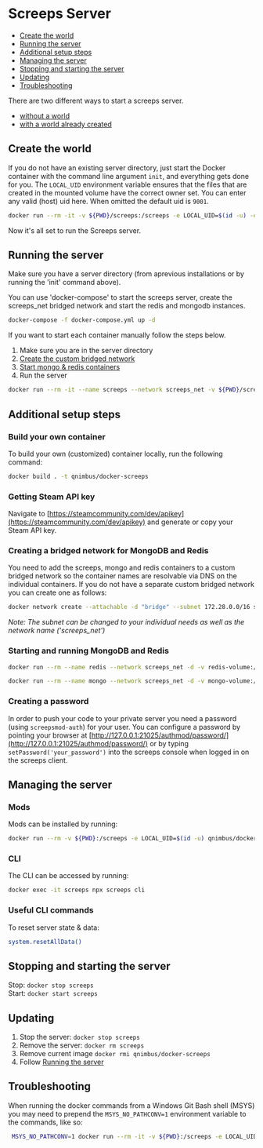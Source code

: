 # Screeps Server <!-- omit in toc -->

- [Create the world](#create-the-world)
- [Running the server](#running-the-server)
- [Additional setup steps](#additional-setup-steps)
- [Managing the server](#managing-the-server)
- [Stopping and starting the server](#stopping-and-starting-the-server)
- [Updating](#updating)
- [Troubleshooting](#troubleshooting)

There are two different ways to start a screeps server.
* [without a world](#create-the-world)
* [with a world already created](#running-the-server)

## Create the world
If you do not have an existing server directory, just start the Docker container with the command line argument `init`, and everything gets done for you. The `LOCAL_UID` environment variable ensures that the files that are created in the mounted volume have the correct owner set. You can enter any valid (host) uid here. When omitted the default uid is `9001`.

```bash
docker run --rm -it -v ${PWD}/screeps:/screeps -e LOCAL_UID=$(id -u) -e STEAM_KEY=YOUR_STEAM_KEY_HERE qnimbus/docker-screeps init
```
Now it's all set to run the Screeps server.

## Running the server
Make sure you have a server directory (from aprevious installations or by running the 'init' command above).

You can use 'docker-compose' to start the screeps server, create the screeps_net bridged network and start the redis and mongodb instances.

```bash
docker-compose -f docker-compose.yml up -d
```

If you want to start each container manually follow the steps below.

1. Make sure you are in the server directory
2. [Create the custom bridged network](#creating-network)
3. [Start mongo & redis containers](#mongo-redis)
4. Run the server
```bash
docker run --rm -it --name screeps --network screeps_net -v ${PWD}/screeps:/screeps -p 21025:21025 -p 21026:21026 -d -e LOCAL_UID=$(id -u) qnimbus/docker-screeps
```

## Additional setup steps

### Build your own container

To build your own (customized) container locally, run the following command:

```bash
docker build . -t qnimbus/docker-screeps
```

### Getting Steam API key

Navigate to [https://steamcommunity.com/dev/apikey](https://steamcommunity.com/dev/apikey) and generate or copy your Steam API key.

### <a name="creating-network"></a>Creating a bridged network for MongoDB and Redis

You need to add the screeps, mongo and redis containers to a custom bridged network so the container names are resolvable via DNS on the individual containers. If you do not have a separate custom bridged network you can create one as follows:

```bash
docker network create --attachable -d "bridge" --subnet 172.28.0.0/16 screeps_net
```

*Note: The subnet can be changed to your individual needs as well as the network name ('screeps_net')*

### Starting and running MongoDB and Redis

```bash
docker run --rm --name redis --network screeps_net -d -v redis-volume:/data redis
```

```bash
docker run --rm --name mongo --network screeps_net -d -v mongo-volume:/data/db mongo
```

### Creating a password

In order to push your code to your private server you need a password (using `screepsmod-auth`) for your user. You can configure a password by pointing your browser at 
[http://127.0.0.1:21025/authmod/password/](http://127.0.0.1:21025/authmod/password/) or by typing `setPassword('your_password')` into the screeps console when logged in on the screeps client.

## Managing the server

### Mods

Mods can be installed by running:
```bash
docker run --rm -v ${PWD}:/screeps -e LOCAL_UID=$(id -u) qnimbus/docker-screeps yarn add screepsmod-auth
```
### CLI

The CLI can be accessed by running:

```bash
docker exec -it screeps npx screeps cli
```

### Useful CLI commands

To reset server state & data:

```bash
system.resetAllData()
```


## Stopping and starting the server
Stop:
```docker stop screeps```  
Start:
```docker start screeps```

## Updating

1. Stop the server:
  ```docker stop screeps```
2. Remove the server:
  ```docker rm screeps```
3. Remove current image 
  ```docker rmi qnimbus/docker-screeps```
4. Follow [Running the server](#running-the-server)

## Troubleshooting

When running the docker commands from a Windows Git Bash shell (MSYS) you may need to prepend the `MSYS_NO_PATHCONV=1` environment variable to the commands, like so:

```bash
 MSYS_NO_PATHCONV=1 docker run --rm -it -v ${PWD}:/screeps -e LOCAL_UID=$(id -u) -e STEAM_KEY=YOUR_STEAM_KEY_HERE qnimbus/docker-screeps init
```
